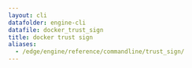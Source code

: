 ```yaml
---
layout: cli
datafolder: engine-cli
datafile: docker_trust_sign
title: docker trust sign
aliases:
  - /edge/engine/reference/commandline/trust_sign/
---
```

<!--
This page is automatically generated from Docker's source code. If you want to
suggest a change to the text that appears here, open a ticket or pull request
in the source repository on GitHub:

https://github.com/docker/cli
-->

